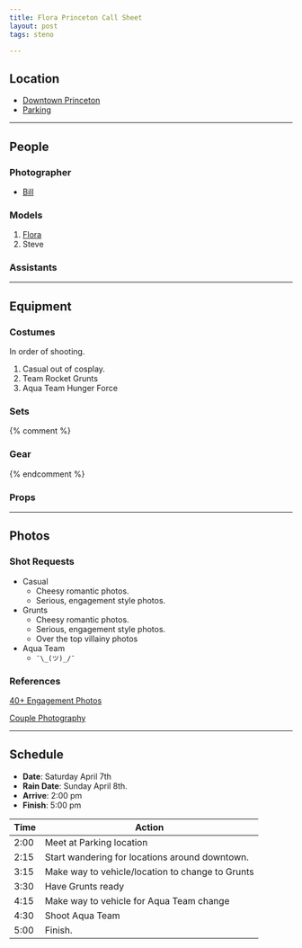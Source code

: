 ```yaml
---
title: Flora Princeton Call Sheet
layout: post
tags: steno

---
```


## Location

* [Downtown Princeton](https://goo.gl/maps/wZz6hShrPf92)
* [Parking](https://goo.gl/maps/caajdK1LxXS2)

---

## People

### Photographer

* [Bill](http://thelittlethingswemiss.us) 

### Models

1. [Flora](https://www.instagram.com/sunfloradesuu/)
2. Steve

### Assistants

---

## Equipment

### Costumes

In order of shooting.

1. Casual out of cosplay.
2. Team Rocket Grunts
3. Aqua Team Hunger Force

### Sets

{% comment %}
### Gear



{% endcomment %}

### Props

---

## Photos

### Shot Requests

* Casual
    * Cheesy romantic photos.
    * Serious, engagement style photos.
* Grunts
    * Cheesy romantic photos.
    * Serious, engagement style photos.
    * Over the top villainy photos
* Aqua Team
    * `¯\_(ツ)_/¯`

### References

[40+ Engagement Photos](http://www.ysedusky.com/2017/03/30/top-40-inspirations-engagement-photos-for-happy-weddings/)

[Couple Photography](https://digital-photography-school.com/posing-guide-21-sample-poses-to-get-you-started-with-photographing-couples/)

---

## Schedule

* **Date**: Saturday April 7th
* **Rain Date**: Sunday April 8th.
* **Arrive**: 2:00 pm 
* **Finish**: 5:00 pm

Time | Action
-----|--------
2:00 | Meet at Parking location
2:15 | Start wandering for locations around downtown.
3:15 | Make way to vehicle/location to change to Grunts
3:30 | Have Grunts ready
4:15 | Make way to vehicle for Aqua Team change
4:30 | Shoot Aqua Team
5:00 | Finish. 
